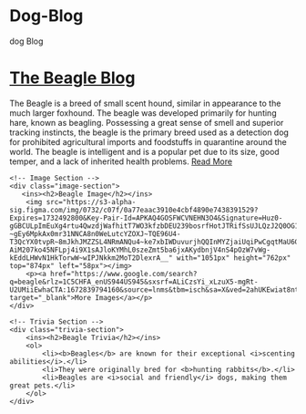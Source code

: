# Dog-Blog
dog Blog
<!DOCTYPE html>
<html lang="en">
<head>
    <meta charset="UTF-8">
    <meta name="viewport" content="width=device-width, initial-scale=1.0">
    <title>Beagle Information</title>
    <link rel="icon" href="path-to-favicon/favicon.ico">
    <link rel="stylesheet" href="styles.css">
</head>
<body>
    <!-- Top Section -->
    <div class="top-section">
        <ins><h1>The Beagle Blog</h1></ins>
        <p>The Beagle is a breed of small scent hound, similar in appearance to the much larger foxhound. The beagle was developed primarily for hunting hare, known as beagling. Possessing a great sense of smell and superior tracking instincts, the beagle is the primary breed used as a detection dog for prohibited agricultural imports and foodstuffs in quarantine around the world. The beagle is intelligent and is a popular pet due to its size, good temper, and a lack of inherited health problems. <a href="https://en.wikipedia.org/wiki/Beagle" target="_blank">Read More</a></p>
    </div>

    <!-- Image Section -->
    <div class="image-section">
       <ins><h2>Beagle Image</h2></ins>
        <img src="https://s3-alpha-sig.figma.com/img/0732/c07f/0a77eaac3910e4cbf4890e7438391529?Expires=1732492800&Key-Pair-Id=APKAQ4GOSFWCVNEHN3O4&Signature=Huz0-gGBCULpImEuXg4rtu4QwzdjWafhitT7WO3kfzbDEU239bosrfHotJTRifSsUJLQzJ2Q0OG1tVLxb-~gEy6MpkAx0mr31NNCA8n0WeLutcYZOXJ~TQE96U4-T3QcYX0tvpR~8mJkhJMZZSL4NRmANQu4~ke7xbIWDuvurjhQQInMYZjaiUqiPwCgqtMaU6GY6ub5pV6lhSmNnHLbwMu32s1Kn6qIPkxC608QyRz9Taaa-AiM207ko45NFLpj4i9X1sAJloKYMhL0szeZmt5ba6jxAKydbnjV4nS4pOzW7vWg-kEddLHWvN1HkTorwW~wIPJNkkm2MoT2DlexrA__" with="1051px" height="762px" top="874px" left="58px"></img>
        <p><a href="https://www.google.com/search?q=beagle&rlz=1C5CHFA_enUS944US945&sxsrf=ALiCzsYi_xLzuX5-mgRt-U2UMiiEwhaCTA:1672839794160&source=lnms&tbm=isch&sa=X&ved=2ahUKEwiat8ntha78AhVnDbcAHX7UCYYQ_AUoAXoECAEQAw&biw=1629&bih=894&dpr=2.2" target="_blank">More Images</a></p>
    </div>

    <!-- Trivia Section -->
    <div class="trivia-section">
        <ins><h2>Beagle Trivia</h2></ins>
        <ol>
            <li><b>Beagles</b> are known for their exceptional <i>scenting abilities</i>.</li>
            <li>They were originally bred for <b>hunting rabbits</b>.</li>
            <li>Beagles are <i>social and friendly</i> dogs, making them great pets.</li>
        </ol>
    </div>
</body>
</html>
